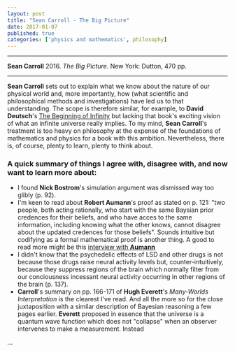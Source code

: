 ```yaml
---
layout: post
title: "Sean Carroll - The Big Picture"
date: 2017-01-07
published: true
categories: ['physics and mathematics', philosophy]
---
```



***
<b>Sean Carroll</b> 2016. _The Big Picture_. New York: Dutton, 470 pp.

***

**Sean Carroll** sets out to explain what we know about the nature of our physical world and, more importantly, how (what scientific and philosophical methods and investigations) have led us to that understanding.  The scope is therefore similar, for example, to **David Deutsch**'s [The Beginning of Infinity](http://timeteam.github.io/physics%20and%20mathematics/philosophy/2014/12/12/The-Beginning-of-Infinity.html) but lacking that book's exciting vision of what an infinite universe really implies.  To my mind, **Sean Carroll**'s treatment is too heavy on philosophy at the expense of the foundations of mathematics and physics for a book with this ambition. Nevertheless, there is, of course, plenty to learn, plenty to think about.  

### A quick summary of things I agree with, disagree with, and now want to learn more about:

  * I found **Nick Bostrom**'s simulation argument was dismissed way too glibly (p. 92).  
  * I'm keen to read about **Robert Aumann**'s proof as stated on p. 121: "two people, both acting rationally, who start with the same Baysian prior credences for their beliefs, and who have acces to the same information, including knowing what the other knows, cannot disagree about the updated credences for those beliefs".  Sounds intuitive but codifying as a formal mathematical proof is another thing.  A good to read more might be this [interview with **Aumann**](http://www.ma.huji.ac.il/hart/papers/md-publ-aumann.pdf)
  * I didn't know that the psychedelic effects of LSD and other drugs is not because those drugs raise neural activity levels but, counter-intuitively, because they suppress regions of the brain which normally filter from our conciousness incessant neural activity occurring in other regions of the brain (p. 137).
  *  **Carroll**'s summary on pp. 166-171 of **Hugh Everett**'s _Many-Worlds Interpretation_ is the clearest I've read.  And all the more so for the close juxtaposition with a similar description of Bayesian reasoning a few pages earlier.  **Everett** proposed in essence that the universe is a quantum wave function which does not "collapse" when an observer intervenes to make a measurement.  Instead   

  



...
